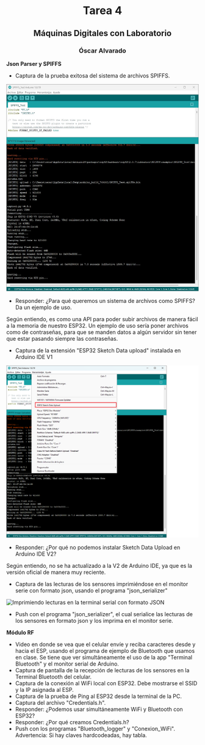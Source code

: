 <h1 style="text-align: center;">Tarea 4</h1>
<h2 style="text-align: center;">Máquinas Digitales con Laboratorio</h2>
<h3 style="text-align: center;">Óscar Alvarado</h3>

**Json Parser y SPIFFS**

- Captura de la prueba exitosa del sistema de archivos SPIFFS.

![Prueba SPIFFS](prueba_spiffs.jpg)

- Responder: ¿Para qué queremos un sistema de archivos como SPIFFS? Da un ejemplo de uso.

Según entiendo, es como una API para poder subir archivos de manera fácil a la memoria de nuestro ESP32. Un ejemplo de uso sería poner archivos como de contraseñas, para que se manden datos a algún servidor sin tener que estar pasando siempre las contraseñas.

- Captura de la extensión "ESP32 Sketch Data upload" instalada en Arduino IDE V1

![ESP32 Sketch Data Upload](extension_data_upload.png)

- Responder: ¿Por qué no podemos instalar Sketch Data Upload en Arduino IDE V2?

Según entiendo, no se ha actualizado a la V2 de Arduino IDE, ya que es la versión oficial de manera muy reciente.

- Captura de las lecturas de los sensores imprimiéndose en el monitor serie con formato json, usando el programa "json_serializer"

![Imprimiendo lecturas en la terminal serial con formato JSON](json_parser.png)

- Push con el programa "json_serializer", el cual serialice las lecturas de
los sensores en formato json y los imprima en el monitor serie.

**Módulo RF**

- Video en donde se vea que el celular envíe y reciba
caracteres desde y hacia el ESP, usando el programa de ejemplo de
Bluetooth que usamos en clase. Se tiene que ver simultáneamente el uso
de la app "Terminal Bluetooth" y el monitor serial de Arduino.
- Captura de pantalla de la recepción de lecturas de los sensores en la Terminal Bluetooth del celular.
- Captura de la conexión al WiFi local con ESP32. Debe mostrarse el SSID y la IP asignada al ESP.
- Captura de la prueba de Ping al ESP32 desde la terminal de la PC.
- Captura del archivo "Credentials.h".
- Responder: ¿Podemos usar simultáneamente WiFi y Bluetooth con ESP32?
- Responder: ¿Por qué creamos Credentials.h?
- Push con los programas "Bluetooth_logger" y "Conexion_WiFi". Advertencia: Si hay claves hardcodeadas, hay tabla.